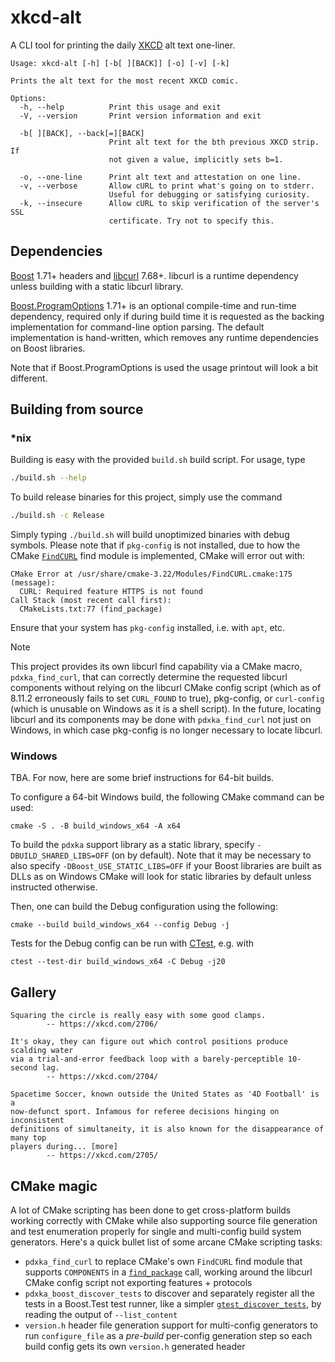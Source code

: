 # xkcd-alt

A CLI tool for printing the daily [XKCD](https://xkcd.com/) alt text one-liner.

```
Usage: xkcd-alt [-h] [-b[ ][BACK]] [-o] [-v] [-k]

Prints the alt text for the most recent XKCD comic.

Options:
  -h, --help          Print this usage and exit
  -V, --version       Print version information and exit

  -b[ ][BACK], --back[=][BACK]
                      Print alt text for the bth previous XKCD strip. If
                      not given a value, implicitly sets b=1.

  -o, --one-line      Print alt text and attestation on one line.
  -v, --verbose       Allow cURL to print what's going on to stderr.
                      Useful for debugging or satisfying curiosity.
  -k, --insecure      Allow cURL to skip verification of the server's SSL
                      certificate. Try not to specify this.
```

## Dependencies

[Boost](https://www.boost.org/) 1.71+ headers and
[libcurl](https://curl.se/libcurl/) 7.68+. libcurl is a runtime dependency
unless building with a static libcurl library.

[Boost.ProgramOptions](https://theboostcpplibraries.com/boost.program_options)
1.71+ is an optional compile-time and run-time dependency, required only if
during build time it is requested as the backing implementation for
command-line option parsing. The default implementation is hand-written, which
removes any runtime dependencies on Boost libraries.

Note that if Boost.ProgramOptions is used the usage printout will look a bit
different.

## Building from source

### *nix

Building is easy with the provided `build.sh` build script. For usage, type

```bash
./build.sh --help
```

To build release binaries for this project, simply use the command

```bash
./build.sh -c Release
```

Simply typing `./build.sh` will build unoptimized binaries with debug symbols.
Please note that if `pkg-config` is not installed, due to how the CMake
[`FindCURL`](https://cmake.org/cmake/help/latest/module/FindCURL.html) find
module is implemented, CMake will error out with:

```
CMake Error at /usr/share/cmake-3.22/Modules/FindCURL.cmake:175 (message):
  CURL: Required feature HTTPS is not found
Call Stack (most recent call first):
  CMakeLists.txt:77 (find_package)
```

Ensure that your system has `pkg-config` installed, i.e. with `apt`, etc.

> [!NOTE]
>
> This project provides its own libcurl find capability via a CMake macro,
> `pdxka_find_curl`, that can correctly determine the requested libcurl
> components without relying on the libcurl CMake config script (which as of
> 8.11.2 erroneously fails to set `CURL_FOUND` to true), pkg-config, or
> `curl-config` (which is unusable on Windows as it is a shell script). In the
> future, locating libcurl and its components may be done with
> `pdxka_find_curl` not just on Windows, in which case pkg-config is no longer
> necessary to locate libcurl.

### Windows

TBA. For now, here are some brief instructions for 64-bit builds.

To configure a 64-bit Windows build, the following CMake command can be used:

```shell
cmake -S . -B build_windows_x64 -A x64
```

To build the `pdxka` support library as a static library, specify
`-DBUILD_SHARED_LIBS=OFF` (on by default). Note that it may be necessary to
also specify `-DBoost_USE_STATIC_LIBS=OFF` if your Boost libraries are built as
DLLs as on Windows CMake will look for static libraries by default unless
instructed otherwise.

Then, one can build the Debug configuration using the following:

```shell
cmake --build build_windows_x64 --config Debug -j
```

Tests for the Debug config can be run with
[CTest](https://cmake.org/cmake/help/latest/manual/ctest.1.html), e.g. with

```shell
ctest --test-dir build_windows_x64 -C Debug -j20
```

## Gallery

```
Squaring the circle is really easy with some good clamps.
		-- https://xkcd.com/2706/
```

```
It's okay, they can figure out which control positions produce scalding water
via a trial-and-error feedback loop with a barely-perceptible 10-second lag.
		-- https://xkcd.com/2704/
```

```
Spacetime Soccer, known outside the United States as '4D Football' is a
now-defunct sport. Infamous for referee decisions hinging on inconsistent
definitions of simultaneity, it is also known for the disappearance of many top
players during... [more]
		-- https://xkcd.com/2705/
```

## CMake magic

A lot of CMake scripting has been done to get cross-platform builds working
correctly with CMake while also supporting source file generation and test
enumeration properly for single and multi-config build system generators. Here's
a quick bullet list of some arcane CMake scripting tasks:

* `pdxka_find_curl` to replace CMake's own `FindCURL` find module that supports
  `COMPONENTS` in a
  [`find_package`](https://cmake.org/cmake/help/latest/command/find_package.html)
  call, working around the libcurl CMake config script not exporting
  features + protocols
* `pdxka_boost_discover_tests` to discover and separately register all the tests
  in a Boost.Test test runner, like a simpler
  [`gtest_discover_tests`](https://cmake.org/cmake/help/latest/module/GoogleTest.html#command:gtest_discover_tests),
  by reading the output of `--list_content`
* `version.h` header file generation support for multi-config generators to
  run `configure_file` as a *pre-build* per-config generation step so each
  build config gets its own `version.h` generated header
